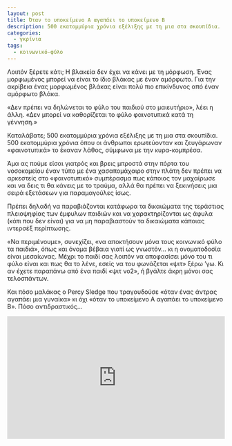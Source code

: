 ```yaml
---
layout: post
title: Όταν το υποκείμενο Α αγαπάει το υποκείμενο Β
description: 500 εκατομμύρια χρόνια εξέλιξης με τη μια στα σκουπίδια.
categories:
  - γκρίνια
tags: 
  - κοινωνικό-φύλο
---
```


Λοιπόν ξέρετε κάτι; Η βλακεία δεν έχει να κάνει με τη μόρφωση. Ένας μορφωμένος μπορεί να είναι το ίδιο βλάκας με έναν αμόρφωτο. Για την ακρίβεια ένας μορφωμένος βλάκας είναι πολύ πιο επικίνδυνος από έναν αμόρφωτο βλάκα. 

«Δεν πρέπει να δηλώνεται το φύλο του παιδιού στο μαιευτήριο», λέει η άλλη. «Δεν μπορεί να καθορίζεται το φύλο φαινοτυπικά κατά τη γέννηση.»

Καταλάβατε; 500 εκατομμύρια χρόνια εξέλιξης με τη μια στα σκουπίδια. 500 εκατομμύρια χρόνια όπου οι άνθρωποι ερωτεύονταν και ζευγάρωναν «φαινοτυπικά» το έκαναν λάθος, σύμφωνα με την κυρα-κομπρέσα.

Άμα ας πούμε είσαι γιατρός και βρεις μπροστά στην πόρτα του νοσοκομείου έναν τύπο με ένα χασαπομάχαιρο στην πλάτη δεν πρέπει να αρκεστείς στο «φαινοτυπικό» συμπέρασμα πως κάποιος τον μαχαίρωσε και να δεις τι θα κάνεις με το τραύμα, αλλά θα πρέπει να ξεκινήσεις μια σειρά εξετάσεων για παραμαγούλες ίσως.

Πρέπει δηλαδή να παραβιάζονται κατάφωρα τα δικαιώματα της τεράστιας πλειοψηφίας των έμφυλων παιδιών και να χαρακτηρίζονται ως άφυλα (κάτι που δεν είναι) για να μη παραβιαστούν τα δικαιώματα κάποιας ιντερσέξ περίπτωσης.

«Να περιμένουμε», συνεχίζει, «να αποκτήσουν μόνα τους κοινωνικό φύλο τα παιδιά», όπως και όνομα βέβαια γιατί ως γνωστόν... κι η ονοματοδοσία είναι μεσαίωνας. Μέχρι το παιδί σας λοιπόν να αποφασίσει μόνο του τι φύλο είναι και πως θα το λένε, εσείς να του φωνάζεται «ψιτ» ξέρω ’γω. Κι αν έχετε παραπάνω από ένα παιδί «ψιτ νο2», ή βγάλτε άκρη μόνοι σας τελοσπάντων.

Και πόσο μαλάκας ο Percy Sledge που τραγουδούσε «όταν ένας άντρας αγαπάει μια γυναίκα» κι όχι «όταν το υποκείμενο Α αγαπάει το υποκείμενο Β». Πόσο αντιδραστικός...

<div class="yt-video" style="position:relative;height:0;padding-bottom:56.25%"><iframe src="https://www.youtube.com/embed/EYb84BDMbi0" width="640" height="360" frameborder="0" style="position:absolute;width:100%;height:100%;left:0" allowfullscreen></iframe></div>